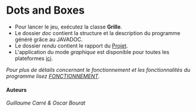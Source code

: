 # Dots and Boxes

- Pour lancer le jeu, exécutez la classe **Grille**.
- Le dossier *doc* contient la structure et la description du programme généré grâce au JAVADOC.
- Le dossier *rendu* contient le rapport du [Projet](https://github.com/GuillaumeCa/DotsnBoxes/blob/master/rendu/Rapport.pdf).
- L'application du mode *graphique* est disponible pour toutes les plateformes [ici](https://github.com/GuillaumeCa/DotsnBoxes/releases).

*Pour plus de détails concernant le fonctionnement et les fonctionnalités du programme lisez [FONCTIONNEMENT](https://github.com/GuillaumeCa/DotsnBoxes/blob/master/FONCTIONNEMENT.md).*

#### Auteurs
*Guillaume Carré & Oscar Bourat*
